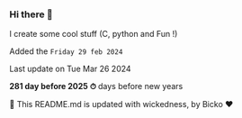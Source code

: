 ### Hi there 👋

I create some cool stuff (C, python and Fun !)

Added the `Friday 29 feb 2024`

Last update on Tue Mar 26 2024

**281 day before 2025 ⏱** days before new years

🤖 This README.md is updated with wickedness, by Bicko ❤️

